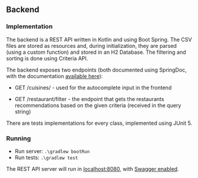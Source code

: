 ## Backend
### Implementation
The backend is a REST API written in Kotlin and using Boot Spring. The CSV files are stored as resources and, during initialization, they are parsed (using a custom function) and stored in an H2 Database. The filtering and sorting is done using Criteria API.

The backend exposes two endpoints (both documented using SpringDoc, with the documentation [available here](http://localhost:8080/swagger-ui.html)):

* GET /cuisines/ - used for the autocomplete input in the frontend

* GET /restaurant/filter - the endpoint that gets the restaurants recommendations based on the given criteria (received in the query string)

There are tests implementations for every class, implemented using JUnit 5.

### Running
* Run server: ``.\gradlew bootRun``
* Run tests: ``.\gradlew test``

The REST API server will run in [localhost:8080](http://localhost:8080/), with [Swagger enabled](http://localhost:8080/swagger-ui.html).